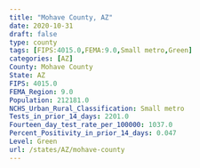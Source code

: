 ```yaml
---
title: "Mohave County, AZ"
date: 2020-10-31
draft: false
type: county
tags: [FIPS:4015.0,FEMA:9.0,Small metro,Green]
categories: [AZ]
County: Mohave County
State: AZ
FIPS: 4015.0
FEMA_Region: 9.0
Population: 212181.0
NCHS_Urban_Rural_Classification: Small metro
Tests_in_prior_14_days: 2201.0
Fourteen_day_test_rate_per_100000: 1037.0
Percent_Positivity_in_prior_14_days: 0.047
Level: Green
url: /states/AZ/mohave-county
---
```



